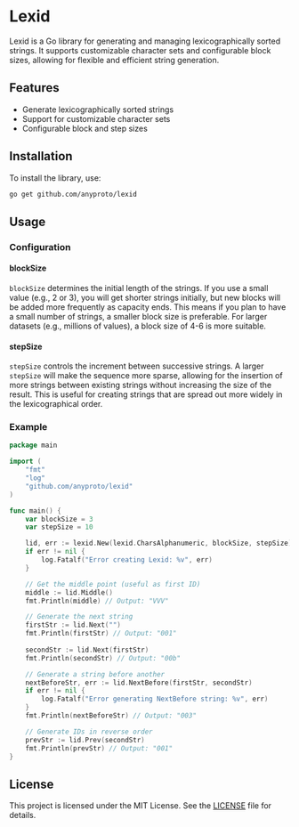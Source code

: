 
# Lexid

Lexid is a Go library for generating and managing lexicographically sorted strings. It supports customizable character sets and configurable block sizes, allowing for flexible and efficient string generation.

## Features

- Generate lexicographically sorted strings
- Support for customizable character sets
- Configurable block and step sizes

## Installation

To install the library, use:

```sh
go get github.com/anyproto/lexid
```

## Usage


### Configuration

#### blockSize

`blockSize` determines the initial length of the strings. If you use a small value (e.g., 2 or 3), you will get shorter strings initially, but new blocks will be added more frequently as capacity ends. This means if you plan to have a small number of strings, a smaller block size is preferable. For larger datasets (e.g., millions of values), a block size of 4-6 is more suitable.

#### stepSize

`stepSize` controls the increment between successive strings. A larger `stepSize` will make the sequence more sparse, allowing for the insertion of more strings between existing strings without increasing the size of the result. This is useful for creating strings that are spread out more widely in the lexicographical order.

### Example

```go
package main

import (
    "fmt"
    "log"
    "github.com/anyproto/lexid"
)

func main() {
    var blockSize = 3
    var stepSize = 10 

    lid, err := lexid.New(lexid.CharsAlphanumeric, blockSize, stepSize)
    if err != nil {
        log.Fatalf("Error creating Lexid: %v", err)
    }

    // Get the middle point (useful as first ID)
    middle := lid.Middle()
    fmt.Println(middle) // Output: "VVV"

    // Generate the next string
    firstStr := lid.Next("")
    fmt.Println(firstStr) // Output: "001"
	
    secondStr := lid.Next(firstStr)
    fmt.Println(secondStr) // Output: "00b"

    // Generate a string before another
    nextBeforeStr, err := lid.NextBefore(firstStr, secondStr)
    if err != nil {
        log.Fatalf("Error generating NextBefore string: %v", err)
    }
    fmt.Println(nextBeforeStr) // Output: "003"

    // Generate IDs in reverse order
    prevStr := lid.Prev(secondStr)
    fmt.Println(prevStr) // Output: "001"
}
```

## License

This project is licensed under the MIT License. See the [LICENSE](LICENSE.md) file for details.
